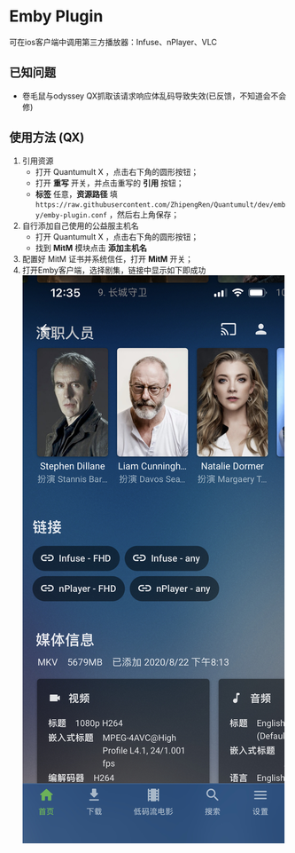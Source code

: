 # Emby Plugin
可在ios客户端中调用第三方播放器：Infuse、nPlayer、VLC

## 已知问题
- 卷毛鼠与odyssey QX抓取该请求响应体乱码导致失效(已反馈，不知道会不会修)

## 使用方法 (QX)
1. 引用资源
	- 打开 Quantumult X ，点击右下角的圆形按钮；
	- 打开 __重写__ 开关，并点击重写的 __引用__ 按钮；
	-  __标签__ 任意，__资源路径__ 填	```https://raw.githubusercontent.com/ZhipengRen/Quantumult/dev/emby/emby-plugin.conf```
	，然后右上角保存；
2. 自行添加自己使用的公益服主机名
	-  打开 Quantumult X ，点击右下角的圆形按钮；
	-  找到 __MitM__ 模块点击 __添加主机名__
3. 配置好 MitM 证书并系统信任，打开 __MitM__ 开关；
4. 打开Emby客户端，选择剧集，链接中显示如下即成功
	![alt Emby Link](https://raw.githubusercontent.com/ZhipengRen/Quantumult/dev/ScreenShots/Emby%20Link.jpeg)
